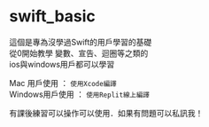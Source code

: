 # swift_basic

這個是專為沒學過Swift的用戶學習的基礎  
從0開始教學 變數、宣告、迴圈等之類的  
ios與windows用戶都可以學習

Mac 用戶使用  ： ` 使用Xcode編譯 `  
Windows用戶使用 ： `使用Replit線上編譯`

有課後練習可以操作可以使用．如果有問題可以私訊我！
